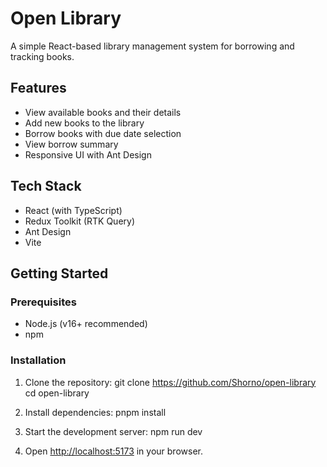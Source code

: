 # Open Library

A simple React-based library management system for borrowing and tracking books.

## Features

- View available books and their details
- Add new books to the library
- Borrow books with due date selection
- View borrow summary
- Responsive UI with Ant Design

## Tech Stack

- React (with TypeScript)
- Redux Toolkit (RTK Query)
- Ant Design
- Vite

## Getting Started

### Prerequisites

- Node.js (v16+ recommended)
- npm

### Installation

1. Clone the repository:
   git clone https://github.com/Shorno/open-library cd open-library

2. Install dependencies: pnpm install

3. Start the development server: npm run dev

4. Open [http://localhost:5173](http://localhost:5173) in your browser.
